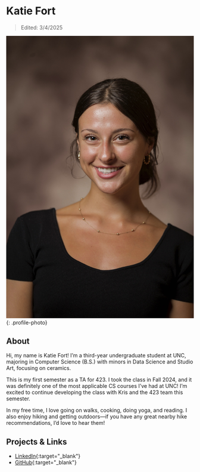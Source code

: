 # Katie Fort

> Edited: 3/4/2025

![Katie Fort photo](../profile_photos/ktcooper.jpeg){: .profile-photo}

## About
Hi, my name is Katie Fort! I’m a third-year undergraduate student at UNC, majoring in Computer Science (B.S.) with minors in Data Science and Studio Art, focusing on ceramics.

This is my first semester as a TA for 423. I took the class in Fall 2024, and it was definitely one of the most applicable CS courses I’ve had at UNC! I’m excited to continue developing the class with Kris and the 423 team this semester.

In my free time, I love going on walks, cooking, doing yoga, and reading. I also enjoy hiking and getting outdoors—if you have any great nearby hike recommendations, I’d love to hear them! 

## Projects & Links

<div class="grid cards" markdown>

-   [LinkedIn](www.linkedin.com/in/kathleen-fort-1323461b8){:target="_blank"}
-   [GitHub](https://github.com/katie-cooper){:target="_blank"}

</div>